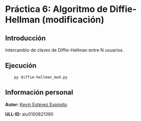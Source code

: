 # Práctica 6: Algoritmo de Diffie-Hellman (modificación)

## Introducción

Intercambio de claves de Diffie-Hellman entre N usuarios.

## Ejecución

~~~
    py diffie-hellman_mod.py
~~~

## Información personal

**Autor:** [Kevin Estévez Expósito](https://alu0100821390.github.io/)

**ULL-ID:** alu0100821390

